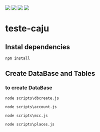 <img src="https://img.shields.io/static/v1?label=Language&message=NodeJS&color=7159c1&style=for-the-badge&logo=ghost"/>
<img src="https://img.shields.io/static/v1?label=Framework&message=Express&color=7159c1&style=for-the-badge&logo=ghost"/>
<img src="https://img.shields.io/static/v1?label=ORM&message=Sequelize&color=7159c1&style=for-the-badge&logo=ghost"/>
<img src="https://img.shields.io/static/v1?label=Database&message=SQLite&color=7159c1&style=for-the-badge&logo=ghost"/>

# teste-caju

## Instal dependencies 
```
npm install
```



## Create DataBase and Tables

### to create DataBase
```
node scripts\dbcreate.js
```

```
node scripts\account.js
```

```
node scripts\mcc.js
```

```
node scripts\places.js
```


### 
